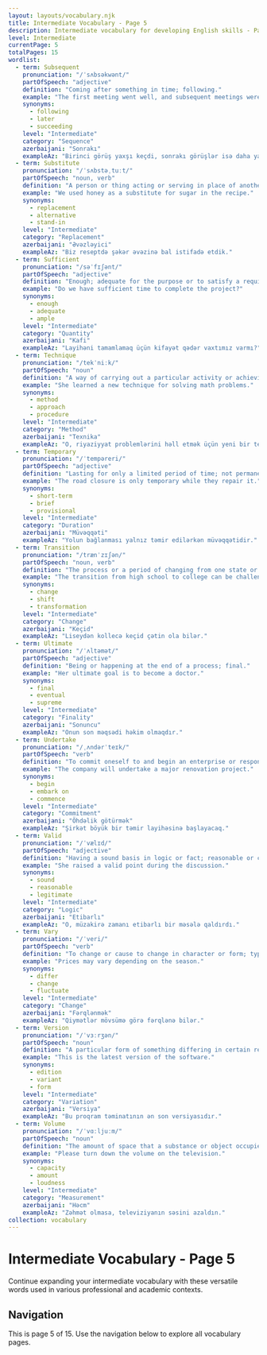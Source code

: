 ```yaml
---
layout: layouts/vocabulary.njk
title: Intermediate Vocabulary - Page 5
description: Intermediate vocabulary for developing English skills - Page 5 of 15
level: Intermediate
currentPage: 5
totalPages: 15
wordlist: 
  - term: Subsequent
    pronunciation: "/ˈsʌbsəkwənt/"
    partOfSpeech: "adjective"
    definition: "Coming after something in time; following."
    example: "The first meeting went well, and subsequent meetings were even better."
    synonyms: 
      - following
      - later
      - succeeding
    level: "Intermediate"
    category: "Sequence"
    azerbaijani: "Sonrakı"
    exampleAz: "Birinci görüş yaxşı keçdi, sonrakı görüşlər isə daha yaxşı oldu."
  - term: Substitute
    pronunciation: "/ˈsʌbstəˌtuːt/"
    partOfSpeech: "noun, verb"
    definition: "A person or thing acting or serving in place of another."
    example: "We used honey as a substitute for sugar in the recipe."
    synonyms: 
      - replacement
      - alternative
      - stand-in
    level: "Intermediate"
    category: "Replacement"
    azerbaijani: "Əvəzləyici"
    exampleAz: "Biz reseptdə şəkər əvəzinə bal istifadə etdik."
  - term: Sufficient
    pronunciation: "/səˈfɪʃənt/"
    partOfSpeech: "adjective"
    definition: "Enough; adequate for the purpose or to satisfy a requirement."
    example: "Do we have sufficient time to complete the project?"
    synonyms: 
      - enough
      - adequate
      - ample
    level: "Intermediate"
    category: "Quantity"
    azerbaijani: "Kafi"
    exampleAz: "Layihəni tamamlamaq üçün kifayət qədər vaxtımız varmı?"
  - term: Technique
    pronunciation: "/tekˈniːk/"
    partOfSpeech: "noun"
    definition: "A way of carrying out a particular activity or achieving a particular result."
    example: "She learned a new technique for solving math problems."
    synonyms: 
      - method
      - approach
      - procedure
    level: "Intermediate"
    category: "Method"
    azerbaijani: "Texnika"
    exampleAz: "O, riyaziyyat problemlərini həll etmək üçün yeni bir texnika öyrəndi."
  - term: Temporary
    pronunciation: "/ˈtempəreri/"
    partOfSpeech: "adjective"
    definition: "Lasting for only a limited period of time; not permanent."
    example: "The road closure is only temporary while they repair it."
    synonyms: 
      - short-term
      - brief
      - provisional
    level: "Intermediate"
    category: "Duration"
    azerbaijani: "Müvəqqəti"
    exampleAz: "Yolun bağlanması yalnız təmir edilərkən müvəqqətidir."
  - term: Transition
    pronunciation: "/trænˈzɪʃən/"
    partOfSpeech: "noun, verb"
    definition: "The process or a period of changing from one state or condition to another."
    example: "The transition from high school to college can be challenging."
    synonyms: 
      - change
      - shift
      - transformation
    level: "Intermediate"
    category: "Change"
    azerbaijani: "Keçid"
    exampleAz: "Liseydən kollecə keçid çətin ola bilər."
  - term: Ultimate
    pronunciation: "/ˈʌltəmət/"
    partOfSpeech: "adjective"
    definition: "Being or happening at the end of a process; final."
    example: "Her ultimate goal is to become a doctor."
    synonyms: 
      - final
      - eventual
      - supreme
    level: "Intermediate"
    category: "Finality"
    azerbaijani: "Sonuncu"
    exampleAz: "Onun son məqsədi həkim olmaqdır."
  - term: Undertake
    pronunciation: "/ˌʌndərˈteɪk/"
    partOfSpeech: "verb"
    definition: "To commit oneself to and begin an enterprise or responsibility."
    example: "The company will undertake a major renovation project."
    synonyms: 
      - begin
      - embark on
      - commence
    level: "Intermediate"
    category: "Commitment"
    azerbaijani: "Öhdəlik götürmək"
    exampleAz: "Şirkət böyük bir təmir layihəsinə başlayacaq."
  - term: Valid
    pronunciation: "/ˈvælɪd/"
    partOfSpeech: "adjective"
    definition: "Having a sound basis in logic or fact; reasonable or cogent."
    example: "She raised a valid point during the discussion."
    synonyms: 
      - sound
      - reasonable
      - legitimate
    level: "Intermediate"
    category: "Logic"
    azerbaijani: "Etibarlı"
    exampleAz: "O, müzakirə zamanı etibarlı bir məsələ qaldırdı."
  - term: Vary
    pronunciation: "/ˈveri/"
    partOfSpeech: "verb"
    definition: "To change or cause to change in character or form; typically in a minor way."
    example: "Prices may vary depending on the season."
    synonyms: 
      - differ
      - change
      - fluctuate
    level: "Intermediate"
    category: "Change"
    azerbaijani: "Fərqlənmək"
    exampleAz: "Qiymətlər mövsümə görə fərqlənə bilər."
  - term: Version
    pronunciation: "/ˈvɜːrʒən/"
    partOfSpeech: "noun"
    definition: "A particular form of something differing in certain respects from an earlier form."
    example: "This is the latest version of the software."
    synonyms: 
      - edition
      - variant
      - form
    level: "Intermediate"
    category: "Variation"
    azerbaijani: "Versiya"
    exampleAz: "Bu proqram təminatının ən son versiyasıdır."
  - term: Volume
    pronunciation: "/ˈvɑːljuːm/"
    partOfSpeech: "noun"
    definition: "The amount of space that a substance or object occupies; quantity or power of sound."
    example: "Please turn down the volume on the television."
    synonyms: 
      - capacity
      - amount
      - loudness
    level: "Intermediate"
    category: "Measurement"
    azerbaijani: "Həcm"
    exampleAz: "Zəhmət olmasa, televiziyanın səsini azaldın."
collection: vocabulary
---
```


# Intermediate Vocabulary - Page 5

Continue expanding your intermediate vocabulary with these versatile words used in various professional and academic contexts.

## Navigation
This is page 5 of 15. Use the navigation below to explore all vocabulary pages.
